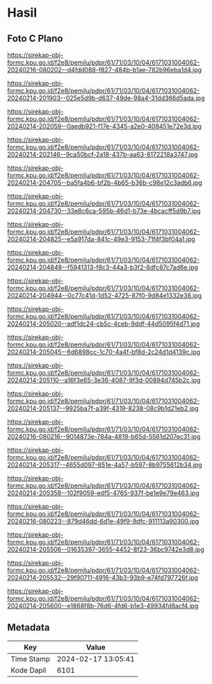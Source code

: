 # Hasil

## Foto C Plano

https://sirekap-obj-formc.kpu.go.id/f2e8/pemilu/pdpr/61/71/03/10/04/6171031004062-20240216-080202--d4fdd088-f827-484b-b1ae-782b96eba1d4.jpg

https://sirekap-obj-formc.kpu.go.id/f2e8/pemilu/pdpr/61/71/03/10/04/6171031004062-20240214-201903--025e5d9b-d637-49de-98a4-31dd366d5ada.jpg

https://sirekap-obj-formc.kpu.go.id/f2e8/pemilu/pdpr/61/71/03/10/04/6171031004062-20240214-202059--0aedb921-f17e-4345-a2e0-408451e72e3d.jpg

https://sirekap-obj-formc.kpu.go.id/f2e8/pemilu/pdpr/61/71/03/10/04/6171031004062-20240214-202146--9ca50bcf-2a18-437b-aa63-8172218a3747.jpg

https://sirekap-obj-formc.kpu.go.id/f2e8/pemilu/pdpr/61/71/03/10/04/6171031004062-20240214-204705--ba5fa4b6-bf2b-4b65-b36b-c98e12c3adb6.jpg

https://sirekap-obj-formc.kpu.go.id/f2e8/pemilu/pdpr/61/71/03/10/04/6171031004062-20240214-204730--33e8c6ca-595b-46d1-b73e-4bcacff5d9b7.jpg

https://sirekap-obj-formc.kpu.go.id/f2e8/pemilu/pdpr/61/71/03/10/04/6171031004062-20240214-204825--e5a917da-841c-49e3-9153-71f4f3bf04a1.jpg

https://sirekap-obj-formc.kpu.go.id/f2e8/pemilu/pdpr/61/71/03/10/04/6171031004062-20240214-204848--f5941313-f8c3-44a3-b3f2-8dfc87c7ad6e.jpg

https://sirekap-obj-formc.kpu.go.id/f2e8/pemilu/pdpr/61/71/03/10/04/6171031004062-20240214-204944--0c77c41d-1d52-4725-87f0-9d84e1332e38.jpg

https://sirekap-obj-formc.kpu.go.id/f2e8/pemilu/pdpr/61/71/03/10/04/6171031004062-20240214-205020--adf1dc24-cb5c-4ceb-9ddf-44d5095f4d71.jpg

https://sirekap-obj-formc.kpu.go.id/f2e8/pemilu/pdpr/61/71/03/10/04/6171031004062-20240214-205045--6d6898cc-1c70-4a4f-bf8d-2c24d1d4139c.jpg

https://sirekap-obj-formc.kpu.go.id/f2e8/pemilu/pdpr/61/71/03/10/04/6171031004062-20240214-205110--a16f3e65-3e36-4087-9f3d-00894d745b2c.jpg

https://sirekap-obj-formc.kpu.go.id/f2e8/pemilu/pdpr/61/71/03/10/04/6171031004062-20240214-205137--9925ba7f-a39f-4319-8238-08c9b1d21eb2.jpg

https://sirekap-obj-formc.kpu.go.id/f2e8/pemilu/pdpr/61/71/03/10/04/6171031004062-20240216-080216--9014873e-784a-4819-b65d-5561d207ec31.jpg

https://sirekap-obj-formc.kpu.go.id/f2e8/pemilu/pdpr/61/71/03/10/04/6171031004062-20240214-205317--4655d097-651e-4a57-b597-8b9755612b34.jpg

https://sirekap-obj-formc.kpu.go.id/f2e8/pemilu/pdpr/61/71/03/10/04/6171031004062-20240214-205358--102f9059-edf5-4765-937f-be1e9e79e463.jpg

https://sirekap-obj-formc.kpu.go.id/f2e8/pemilu/pdpr/61/71/03/10/04/6171031004062-20240216-080223--879d46dd-6d1e-49f9-9dfc-911113a90300.jpg

https://sirekap-obj-formc.kpu.go.id/f2e8/pemilu/pdpr/61/71/03/10/04/6171031004062-20240214-205506--01635397-3655-4452-8f23-36bc9742e3d8.jpg

https://sirekap-obj-formc.kpu.go.id/f2e8/pemilu/pdpr/61/71/03/10/04/6171031004062-20240214-205532--29f90711-4916-43b3-93b9-e74fd797726f.jpg

https://sirekap-obj-formc.kpu.go.id/f2e8/pemilu/pdpr/61/71/03/10/04/6171031004062-20240214-205600--e1868f8b-76d6-4fd6-b1e3-49934fd8acf4.jpg


## Metadata

| Key        | Value               |
| ---------- | ------------------- |
| Time Stamp | 2024-02-17 13:05:41 |
| Kode Dapil | 6101                |



